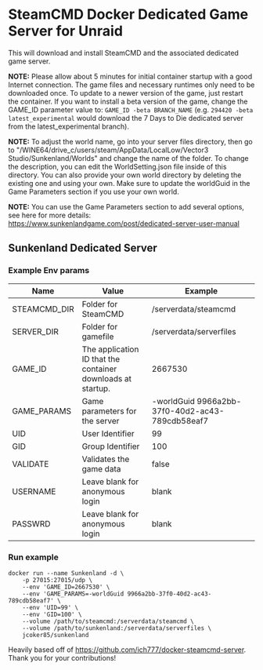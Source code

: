 # SteamCMD Docker Dedicated Game Server for Unraid
This will download and install SteamCMD and the associated dedicated game server.

**NOTE:** Please allow about 5 minutes for initial container startup with a good Internet connection. The game files and necessary runtimes only need to be downloaded once. 
To update to a newer version of the game, just restart the container. If you want to install a beta version of the game, change the GAME_ID parameter value to: 
```GAME_ID -beta BRANCH_NAME``` (e.g. ```294420 -beta latest_experimental``` would download the 7 Days to Die dedicated server from the latest_experimental branch).

**NOTE:** To adjust the world name, go into your server files directory, then go to "/WINE64/drive_c/users/steam/AppData/LocalLow/Vector3 Studio/Sunkenland/Worlds" and
change the name of the folder. To change the description, you can edit the WorldSetting.json file inside of this directory. You can also provide your own world directory
by deleting the existing one and using your own. Make sure to update the worldGuid in the Game Parameters section if you use your own world. 

**NOTE:** You can use the Game Parameters section to add several options, see here for more details: https://www.sunkenlandgame.com/post/dedicated-server-user-manual

## Sunkenland Dedicated Server

### Example Env params 
| Name               | Value                                                       | Example                                         |
|--------------------|-------------------------------------------------------------|-------------------------------------------------|
| STEAMCMD_DIR       | Folder for SteamCMD                                         | /serverdata/steamcmd                            |
| SERVER_DIR         | Folder for gamefile                                         | /serverdata/serverfiles                         |
| GAME_ID            | The application ID that the container downloads at startup. | 2667530                                         |
| GAME_PARAMS        | Game parameters for the server                              | -worldGuid 9966a2bb-37f0-40d2-ac43-789cdb58eaf7 |
| UID                | User Identifier                                             | 99                                              |
| GID                | Group Identifier                                            | 100                                             |
| VALIDATE           | Validates the game data                                     | false                                           |
| USERNAME           | Leave blank for anonymous login                             | blank                                           |
| PASSWRD            | Leave blank for anonymous login                             | blank                                           |

### Run example
```
docker run --name Sunkenland -d \
	-p 27015:27015/udp \
	--env 'GAME_ID=2667530' \
	--env 'GAME_PARAMS=-worldGuid 9966a2bb-37f0-40d2-ac43-789cdb58eaf7' \
	--env 'UID=99' \
	--env 'GID=100' \
	--volume /path/to/steamcmd:/serverdata/steamcmd \
	--volume /path/to/sunkenland:/serverdata/serverfiles \
	jcoker85/sunkenland
```

Heavily based off of https://github.com/ich777/docker-steamcmd-server. Thank you for your contributions!